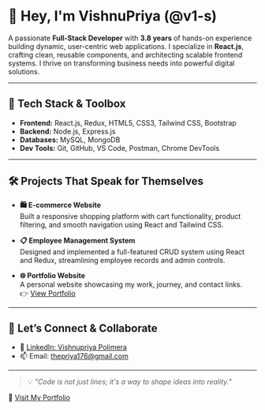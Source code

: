 # 👋 Hey, I'm VishnuPriya (@v1-s)

A passionate **Full-Stack Developer** with **3.8 years** of hands-on experience building dynamic, user-centric web applications. I specialize in **React.js**, crafting clean, reusable components, and architecting scalable frontend systems. I thrive on transforming business needs into powerful digital solutions.

---

## 🚀 Tech Stack & Toolbox

- **Frontend:** React.js, Redux, HTML5, CSS3, Tailwind CSS, Bootstrap
- **Backend:** Node.js, Express.js
- **Databases:** MySQL, MongoDB
- **Dev Tools:** Git, GitHub, VS Code, Postman, Chrome DevTools

---

## 🛠️ Projects That Speak for Themselves

- **🛍 E-commerce Website**  
  Built a responsive shopping platform with cart functionality, product filtering, and smooth navigation using React and Tailwind CSS.

- **📋 Employee Management System**  
  Designed and implemented a full-featured CRUD system using React and Redux, streamlining employee records and admin controls.

- **🌐 Portfolio Website**  
  A personal website showcasing my work, journey, and contact links.  
  👉 [View Portfolio](https://your-deployed-portfolio-link.com)

---

## 🤝 Let’s Connect & Collaborate

- 💼 [LinkedIn: Vishnupriya Polimera](https://linkedin.com/in/vishnupriya-polimera)
- 📫 Email: thepriya176@gmail.com

---

> 💡 *"Code is not just lines; it's a way to shape ideas into reality."*

🔗 [Visit My Portfolio](https://your-deployed-portfolio-link.com)


